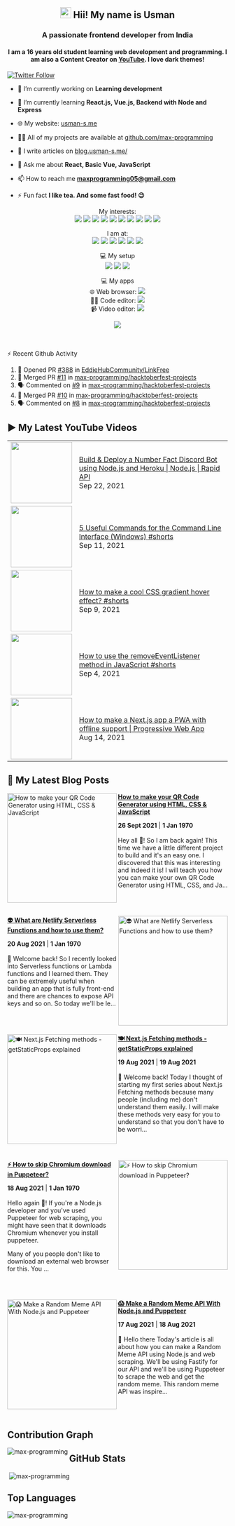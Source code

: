 <h2 align="center"><img src="https://media.giphy.com/media/hvRJCLFzcasrR4ia7z/giphy.gif" width="25px"> Hii! My name is Usman</h2>
<h3 align="center">A passionate frontend developer from India</h3>
<h4 align="center">
  I am a 16 years old student learning web development and programming. I am also a Content Creator on <a href="https://youtube.com/MaxProgramming">YouTube</a>. I love dark themes!
</h4>

[![Twitter Follow](https://img.shields.io/twitter/follow/MaxProgramming1?color=1DA1F2&logo=Twitter&style=for-the-badge)](https://twitter.com/MaxProgramming1)

- 🔭 I’m currently working on **Learning development**

- 🌱 I’m currently learning **React.js, Vue.js, Backend with Node and Express**

- 🌐 My website: [usman-s.me](https://usman-s.me)

- 👨‍💻 All of my projects are available at [github.com/max-programming](https://github.com/max-programming)

- 📝 I write articles on [blog.usman-s.me/](https://blog.usman-s.me/)

- 💬 Ask me about **React, Basic Vue, JavaScript**

- 📫 How to reach me **maxprogramming05@gmail.com**

- ⚡ Fun fact **I like tea. And some fast food! 😉**

<!--<p align="center">
<a href="https://twitter.com/maxprogramming1" target="blank"><img align="center" src="https://cdn.jsdelivr.net/npm/simple-icons@3.0.1/icons/twitter.svg" alt="maxprogramming1" height="30" width="30" /></a>
<a href="https://stackoverflow.com/users/11727541" target="blank"><img align="center" src="https://cdn.jsdelivr.net/npm/simple-icons@3.0.1/icons/stackoverflow.svg" alt="11727541" height="30" width="30" /></a>
<a href="https://codesandbox.com/max-programming" target="blank"><img align="center" src="https://cdn.jsdelivr.net/npm/simple-icons@3.0.1/icons/codesandbox.svg" alt="max-programming" height="30" width="30" /></a>
<a href="https://fb.com/usman.sabuwala.7" target="blank"><img align="center" src="https://cdn.jsdelivr.net/npm/simple-icons@3.0.1/icons/facebook.svg" alt="usman sabuwala" height="30" width="30" /></a>
<a href="https://instagram.com/usmansabuwala7" target="blank"><img align="center" src="https://cdn.jsdelivr.net/npm/simple-icons@3.0.1/icons/instagram.svg" alt="usmansabuwala7" height="30" width="30" /></a>
<a href="https://www.youtube.com/c/max programming" target="blank"><img align="center" src="https://cdn.jsdelivr.net/npm/simple-icons@3.0.1/icons/youtube.svg" alt="max programming" height="30" width="30" /></a>
</p>-->
<!-- <p align="left"><img src="https://devicons.github.io/devicon/devicon.git/icons/bootstrap/bootstrap-plain.svg" alt="bootstrap" width="40" height="40"/> <img src="https://devicons.github.io/devicon/devicon.git/icons/css3/css3-original-wordmark.svg" alt="css3" width="40" height="40"/> <img src="https://devicons.github.io/devicon/devicon.git/icons/electron/electron-original.svg" alt="electron" width="40" height="40"/> <img src="https://devicons.github.io/devicon/devicon.git/icons/html5/html5-original-wordmark.svg" alt="html5" width="40" height="40"/> <img src="https://devicons.github.io/devicon/devicon.git/icons/javascript/javascript-original.svg" alt="javascript" width="40" height="40"/> <img src="https://devicons.github.io/devicon/devicon.git/icons/linux/linux-original.svg" alt="linux" width="40" height="40"/> <img src="https://devicons.github.io/devicon/devicon.git/icons/python/python-original.svg" alt="python" width="40" height="40"/> <img src="https://devicons.github.io/devicon/devicon.git/icons/react/react-original-wordmark.svg" alt="react" width="40" height="40"/> <img src="https://devicons.github.io/devicon/devicon.git/icons/vuejs/vuejs-original-wordmark.svg" alt="vuejs" width="40" height="40"/></p> -->
<p align="center">
  My interests: <br>
  <img src="https://img.shields.io/badge/html5%20-%23E34F26.svg?&style=for-the-badge&logo=html5&logoColor=white">
  <img src="https://img.shields.io/badge/css3%20-%231572B6.svg?&style=for-the-badge&logo=css3&logoColor=white">
  <img src="https://img.shields.io/badge/javascript%20-%23323330.svg?&style=for-the-badge&logo=javascript&logoColor=%23F7DF1E">
  <img src="https://img.shields.io/badge/python%20-%2314354C.svg?&style=for-the-badge&logo=python&logoColor=white">
  <img src="https://img.shields.io/badge/node.js%20-%2343853D.svg?&style=for-the-badge&logo=node.js&logoColor=white">
  <img src="https://img.shields.io/badge/express.js%20-%23404d59.svg?&style=for-the-badge">
  <img src="https://img.shields.io/badge/react%20-%2320232a.svg?&style=for-the-badge&logo=react&logoColor=%2361DAFB">
  <img src="https://img.shields.io/badge/material%20ui%20-%230081CB.svg?&style=for-the-badge&logo=material-ui&logoColor=white">
  <img src="https://img.shields.io/badge/vuejs%20-%2335495e.svg?&style=for-the-badge&logo=vue.js&logoColor=%234FC08D">
  <img src="https://img.shields.io/badge/electron%20-%2320232e.svg?&style=for-the-badge&logo=electron&logoColor=%47848F">
</p>

<p align="center">
  I am at: <br>
  <a href="https://youtube.com/MaxProgramming"><img src="https://img.shields.io/badge/youtube-%23FF0000.svg?&style=for-the-badge&logo=youtube&logoColor=white"></a>
  <a href="https://www.facebook.com/usman.sabuwala.7"><img src="https://img.shields.io/badge/facebook-%231877F2.svg?&style=for-the-badge&logo=facebook&logoColor=white"></a>
  <a href="https://www.instagram.com/usmansabuwala7/"><img src="https://img.shields.io/badge/instagram-%23E4405F.svg?&style=for-the-badge&logo=instagram&logoColor=white"></a>
  <a href="https://twitter.com/MaxProgramming1"><img src="https://img.shields.io/badge/twitter-%231DA1F2.svg?&style=for-the-badge&logo=twitter&logoColor=white"></a>
  <a href="https://blog.usman-s.me/"><img src="https://img.shields.io/badge/Hashnode-%232962FF.svg?&style=for-the-badge&logo=hashnode&logoColor=white"></a>
  <a href="https://dev.to/maxprogramming"><img src="https://img.shields.io/badge/DEV.TO-%230A0A0A.svg?&style=for-the-badge&logo=dev.to&logoColor=white"></a>
</p>
<p align="center">
 💻 My setup <br>
  <img src="https://img.shields.io/badge/windows-0078D6?logo=windows&logoColor=white&style=for-the-badge">
  <img src="https://img.shields.io/badge/intel-core%20i3%203rd-%230071C5.svg?&style=for-the-badge&logo=intel&logoColor=white">
  <img src="https://img.shields.io/badge/RAM-8GB-%230071C5.svg?&style=for-the-badge&logoColor=white" />
</p>
<p align="center">
 💻 My apps <br>
  🌐 Web browser: <a htef="https://microsoftedge.com"><img src="https://img.shields.io/badge/microsoft edge-0078D6?logo=microsoft-edge&logoColor=white&style=for-the-badge&color=31BAE4"></a>
  <br>
  👨‍💻 Code editor: <a href="https://code.visualstudio.com"><img src="https://img.shields.io/badge/VS Code-0078D6?logo=visual-studio-code&logoColor=white&style=for-the-badge&color=0086D1"></a>
  <br>
  📹 Video editor: <a href="http://shotcut.org/"><img src="https://img.shields.io/badge/shotcut-0078D6?logoColor=white&style=for-the-badge&color=115C77"></a>
</p>
<p align="center"> 
  <img src="https://profile-counter.glitch.me/max-programming/count.svg" />
</p>
<br />
<br />

  <summary>⚡ Recent Github Activity</summary>

<!--START_SECTION:activity-->
1. 💪 Opened PR [#388](https://github.com/EddieHubCommunity/LinkFree/pull/388) in [EddieHubCommunity/LinkFree](https://github.com/EddieHubCommunity/LinkFree)
2. 🎉 Merged PR [#11](https://github.com/max-programming/hacktoberfest-projects/pull/11) in [max-programming/hacktoberfest-projects](https://github.com/max-programming/hacktoberfest-projects)
3. 🗣 Commented on [#9](https://github.com/max-programming/hacktoberfest-projects/issues/9) in [max-programming/hacktoberfest-projects](https://github.com/max-programming/hacktoberfest-projects)
4. 🎉 Merged PR [#10](https://github.com/max-programming/hacktoberfest-projects/pull/10) in [max-programming/hacktoberfest-projects](https://github.com/max-programming/hacktoberfest-projects)
5. 🗣 Commented on [#8](https://github.com/max-programming/hacktoberfest-projects/issues/8) in [max-programming/hacktoberfest-projects](https://github.com/max-programming/hacktoberfest-projects)
<!--END_SECTION:activity-->

<!--START_SECTION:waka-->
<!--END_SECTION:waka-->

## ▶ My Latest YouTube Videos
<table>
  <tbody>
<!-- YOUTUBE:START --><tr><td><a href="https://www.youtube.com/watch?v=fxh8wlkxJ2Q"><img width="140px" src="https://i.ytimg.com/vi/fxh8wlkxJ2Q/mqdefault.jpg"></a></td>
<td><a href="https://www.youtube.com/watch?v=fxh8wlkxJ2Q">Build & Deploy a Number Fact Discord Bot using Node.js and Heroku | Node.js | Rapid API</a><br/>Sep 22, 2021</td></tr>
<tr><td><a href="https://www.youtube.com/watch?v=uXhgikR-Qic"><img width="140px" src="https://i.ytimg.com/vi/uXhgikR-Qic/mqdefault.jpg"></a></td>
<td><a href="https://www.youtube.com/watch?v=uXhgikR-Qic">5 Useful Commands for the Command Line Interface (Windows) #shorts</a><br/>Sep 11, 2021</td></tr>
<tr><td><a href="https://www.youtube.com/watch?v=LKZ1_lZK1Zw"><img width="140px" src="https://i.ytimg.com/vi/LKZ1_lZK1Zw/mqdefault.jpg"></a></td>
<td><a href="https://www.youtube.com/watch?v=LKZ1_lZK1Zw">How to make a cool CSS gradient hover effect? #shorts</a><br/>Sep 9, 2021</td></tr>
<tr><td><a href="https://www.youtube.com/watch?v=cjFmO7X_sS0"><img width="140px" src="https://i.ytimg.com/vi/cjFmO7X_sS0/mqdefault.jpg"></a></td>
<td><a href="https://www.youtube.com/watch?v=cjFmO7X_sS0">How to use the removeEventListener method in JavaScript #shorts</a><br/>Sep 4, 2021</td></tr>
<tr><td><a href="https://www.youtube.com/watch?v=MHjF166fcxw"><img width="140px" src="https://i.ytimg.com/vi/MHjF166fcxw/mqdefault.jpg"></a></td>
<td><a href="https://www.youtube.com/watch?v=MHjF166fcxw">How to make a Next.js app a PWA with offline support | Progressive Web App</a><br/>Aug 14, 2021</td></tr>
<!-- YOUTUBE:END -->
  </tbody>
 <table>
   
## 👀 My Latest Blog Posts 
   
<!-- HASHNODE_BLOG:START -->
<p align="left">
<a href="blog.usman-s.me/how-to-make-your-qr-code-generator-using-html-css-and-javascript" title="How to make your QR Code Generator using HTML, CSS & JavaScript"><img src="https://cdn.hashnode.com/res/hashnode/image/upload/v1632647097912/4rTqHn94N.png" alt="How to make your QR Code Generator using HTML, CSS & JavaScript" width="250px" align="left" /></a>
<a href="blog.usman-s.me/how-to-make-your-qr-code-generator-using-html-css-and-javascript" title="How to make your QR Code Generator using HTML, CSS & JavaScript"><strong>How to make your QR Code Generator using HTML, CSS & JavaScript</strong></a>
<div><strong>26 Sept 2021</strong> | <strong>1 Jan 1970</strong></div>
<br/> Hey all 🤘!
So I am back again! This time we have a little different project to build and it's an easy one. 
I discovered that this was interesting and indeed it is!
I will teach you how you can make your own QR Code Generator using HTML, CSS, and Ja... </p> <br/> <br/>
<p align="left">
<a href="blog.usman-s.me/what-are-netlify-serverless-functions-and-how-to-use-them" title="👽️ What are Netlify Serverless Functions and how to use them?"><img src="https://cdn.hashnode.com/res/hashnode/image/upload/v1629475587236/31szEXipw.png" alt="👽️ What are Netlify Serverless Functions and how to use them?" width="250px" align="right" /></a>
<a href="blog.usman-s.me/what-are-netlify-serverless-functions-and-how-to-use-them" title="👽️ What are Netlify Serverless Functions and how to use them?"><strong>👽️ What are Netlify Serverless Functions and how to use them?</strong></a>
<div><strong>20 Aug 2021</strong> | <strong>1 Jan 1970</strong></div>
<br/> 👋 Welcome back!
So I recently looked into Serverless functions or Lambda functions and I learned them.
They can be extremely useful when building an app that is fully front-end and there are chances to expose API keys and so on.
So today we'll be le... </p> <br/> <br/>
<p align="left">
<a href="blog.usman-s.me/getstaticprops-in-nextjs" title="🍽️ Next.js Fetching methods - getStaticProps explained"><img src="https://cdn.hashnode.com/res/hashnode/image/upload/v1629355732366/z3F831Ivg.png" alt="🍽️ Next.js Fetching methods - getStaticProps explained" width="250px" align="left" /></a>
<a href="blog.usman-s.me/getstaticprops-in-nextjs" title="🍽️ Next.js Fetching methods - getStaticProps explained"><strong>🍽️ Next.js Fetching methods - getStaticProps explained</strong></a>
<div><strong>19 Aug 2021</strong> | <strong>19 Aug 2021</strong></div>
<br/> 👋 Welcome back!
Today I thought of starting my first series about  Next.js Fetching methods because many people (including me) don't understand them easily.
I will make these methods very easy for you to understand so that you don't have to be worri... </p> <br/> <br/>
<p align="left">
<a href="blog.usman-s.me/how-to-skip-chromium-download-in-puppeteer" title="⚡ How to skip Chromium download in Puppeteer?"><img src="https://cdn.hashnode.com/res/hashnode/image/upload/v1629284301822/qFmrKbq2T.png" alt="⚡ How to skip Chromium download in Puppeteer?" width="250px" align="right" /></a>
<a href="blog.usman-s.me/how-to-skip-chromium-download-in-puppeteer" title="⚡ How to skip Chromium download in Puppeteer?"><strong>⚡ How to skip Chromium download in Puppeteer?</strong></a>
<div><strong>18 Aug 2021</strong> | <strong>1 Jan 1970</strong></div>
<br/> Hello again 👋!
If you're a Node.js developer and you've used Puppeteer for web scraping, you might have seen that it downloads Chromium whenever you install puppeteer.

Many of you people don't like to download an external web browser for this. You ... </p> <br/> <br/>
<p align="left">
<a href="blog.usman-s.me/make-a-random-meme-api-with-nodejs-and-puppeteer" title="😱 Make a Random Meme API With Node.js and Puppeteer"><img src="https://cdn.hashnode.com/res/hashnode/image/upload/v1629217819962/54P2j0rjH.png" alt="😱 Make a Random Meme API With Node.js and Puppeteer" width="250px" align="left" /></a>
<a href="blog.usman-s.me/make-a-random-meme-api-with-nodejs-and-puppeteer" title="😱 Make a Random Meme API With Node.js and Puppeteer"><strong>😱 Make a Random Meme API With Node.js and Puppeteer</strong></a>
<div><strong>17 Aug 2021</strong> | <strong>18 Aug 2021</strong></div>
<br/> 👋 Hello there
Today's article is all about how you can make a Random Meme API using Node.js and web scraping. We'll be using Fastify for our API and we'll be using Puppeteer to scrape the web and get the random meme.
This random meme API was inspire... </p> <br/> <br/>
<!-- HASHNODE_BLOG:END -->


## Contribution Graph
<p><img align="left" src="https://activity-graph.herokuapp.com/graph?username=max-programming&theme=github" alt="max-programming" /></p> 

## GitHub Stats
<p>&nbsp;<img align="center" src="https://github-readme-stats.vercel.app/api?username=max-programming&show_icons=true&theme=react&count_private=true" alt="max-programming" /></p>

## Top Languages
<p><img align="left" src="https://github-readme-stats.max-programming.vercel.app/api/top-langs/?username=max-programming&layout=compact&hide=html&theme=react" alt="max-programming" /></p> 
